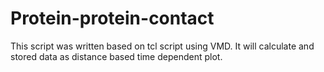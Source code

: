 # Protein-protein-contact
This script was written based on tcl script using VMD. It will calculate and stored data as distance based time dependent plot.
